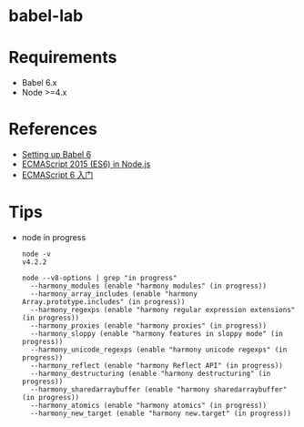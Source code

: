 # babel-lab

# Requirements
- Babel 6.x
- Node >=4.x

# References
- [Setting up Babel 6](http://babeljs.io/blog/2015/10/31/setting-up-babel-6/)
- [ECMAScript 2015 (ES6) in Node.js](https://nodejs.org/en/docs/es6/)
- [ECMAScript 6 入门](http://es6.ruanyifeng.com/#docs/intro)

# Tips

- node in progress

  ```
  node -v
  v4.2.2

  node --v8-options | grep "in progress"
    --harmony_modules (enable "harmony modules" (in progress))
    --harmony_array_includes (enable "harmony Array.prototype.includes" (in progress))
    --harmony_regexps (enable "harmony regular expression extensions" (in progress))
    --harmony_proxies (enable "harmony proxies" (in progress))
    --harmony_sloppy (enable "harmony features in sloppy mode" (in progress))
    --harmony_unicode_regexps (enable "harmony unicode regexps" (in progress))
    --harmony_reflect (enable "harmony Reflect API" (in progress))
    --harmony_destructuring (enable "harmony destructuring" (in progress))
    --harmony_sharedarraybuffer (enable "harmony sharedarraybuffer" (in progress))
    --harmony_atomics (enable "harmony atomics" (in progress))
    --harmony_new_target (enable "harmony new.target" (in progress))
  ```
